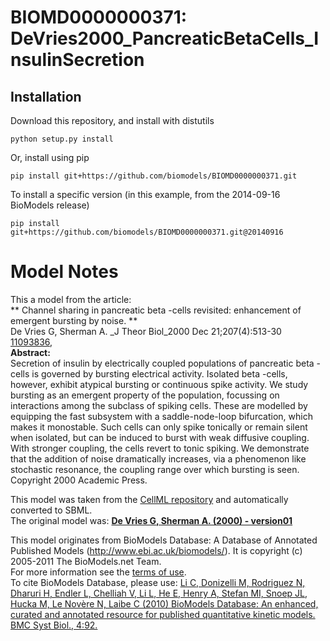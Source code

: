 # BIOMD0000000371: DeVries2000_PancreaticBetaCells_InsulinSecretion

## Installation

Download this repository, and install with distutils

`python setup.py install`

Or, install using pip

`pip install git+https://github.com/biomodels/BIOMD0000000371.git`

To install a specific version (in this example, from the 2014-09-16 BioModels release)

`pip install git+https://github.com/biomodels/BIOMD0000000371.git@20140916`


# Model Notes


This a model from the article:  
** Channel sharing in pancreatic beta -cells revisited: enhancement of emergent bursting by noise. **   
De Vries G, Sherman A. _J Theor Biol_2000 Dec 21;207(4):513-30
[11093836](http://www.ncbi.nlm.nih.gov/pubmed/11093836),  
**Abstract:**   
Secretion of insulin by electrically coupled populations of pancreatic beta
-cells is governed by bursting electrical activity. Isolated beta -cells,
however, exhibit atypical bursting or continuous spike activity. We study
bursting as an emergent property of the population, focussing on interactions
among the subclass of spiking cells. These are modelled by equipping the fast
subsystem with a saddle-node-loop bifurcation, which makes it monostable. Such
cells can only spike tonically or remain silent when isolated, but can be
induced to burst with weak diffusive coupling. With stronger coupling, the
cells revert to tonic spiking. We demonstrate that the addition of noise
dramatically increases, via a phenomenon like stochastic resonance, the
coupling range over which bursting is seen. Copyright 2000 Academic Press.

This model was taken from the [CellML
repository](http://www.cellml.org/models) and automatically converted to SBML.  
The original model was: [ **De Vries G, Sherman A. (2000) - version01**
](http://www.cellml.org/models/devries_sherman_2000_version01)

This model originates from BioModels Database: A Database of Annotated
Published Models (http://www.ebi.ac.uk/biomodels/). It is copyright (c)
2005-2011 The BioModels.net Team.  
For more information see the [terms of
use](http://www.ebi.ac.uk/biomodels/legal.html).  
To cite BioModels Database, please use: [Li C, Donizelli M, Rodriguez N,
Dharuri H, Endler L, Chelliah V, Li L, He E, Henry A, Stefan MI, Snoep JL,
Hucka M, Le Novère N, Laibe C (2010) BioModels Database: An enhanced, curated
and annotated resource for published quantitative kinetic models. BMC Syst
Biol., 4:92.](http://www.ncbi.nlm.nih.gov/pubmed/20587024)


